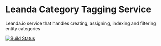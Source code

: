 # Leanda Category Tagging Service

Leanda.io service that handles creating, assigning, indexing and filtering entity categories

[![Build Status](https://travis-ci.com/ArqiSoft/categories-service.svg?branch=master)](https://travis-ci.com/ArqiSoft/categories-service)
